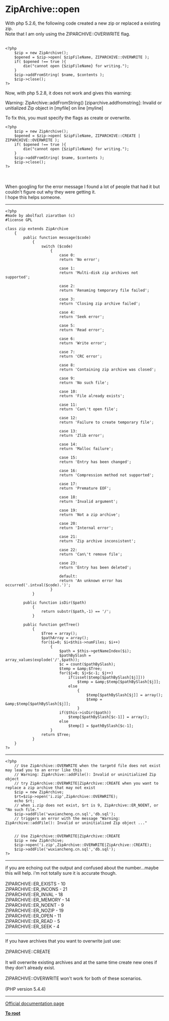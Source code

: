 # ZipArchive::open



With php 5.2.6, the following code created a new zip or replaced a existing zip.<br>Note that I am only using the ZIPARCHIVE::OVERWRITE flag.<br><br>

```
<?php
    $zip = new ZipArchive();
    $opened = $zip->open( $zipFileName, ZIPARCHIVE::OVERWRITE );
    if( $opened !== true ){
        die("cannot open {$zipFileName} for writing.");
    }
    $zip->addFromString( $name, $contents );
    $zip->close();
?>
```


Now, with php 5.2.8, it does not work and gives this warning:

Warning: ZipArchive::addFromString() [ziparchive.addfromstring]: Invalid or unitialized Zip object in [myfile] on line [myline]

To fix this, you must specify the flags as create or overwrite.



```
<?php
    $zip = new ZipArchive();
    $opened = $zip->open( $zipFileName, ZIPARCHIVE::CREATE | ZIPARCHIVE::OVERWRITE );
    if( $opened !== true ){
        die("cannot open {$zipFileName} for writing.");
    }
    $zip->addFromString( $name, $contents );
    $zip->close();
?>
```
<br><br>When googling for the error message I found a lot of people that had it but couldn&apos;t figure out why they were getting it.<br>I hope this helps someone.  

---



```
<?php
#made by abolfazl ziaratban (c)
#license GPL

class zip extends ZipArchive
    {
        public function message($code)
            {
                switch ($code)
                    {
                        case 0:
                        return 'No error';
                        
                        case 1:
                        return 'Multi-disk zip archives not supported';
                        
                        case 2:
                        return 'Renaming temporary file failed';
                        
                        case 3:
                        return 'Closing zip archive failed';
                        
                        case 4:
                        return 'Seek error';
                        
                        case 5:
                        return 'Read error';
                        
                        case 6:
                        return 'Write error';
                        
                        case 7:
                        return 'CRC error';
                        
                        case 8:
                        return 'Containing zip archive was closed';
                        
                        case 9:
                        return 'No such file';
                        
                        case 10:
                        return 'File already exists';
                        
                        case 11:
                        return 'Can\'t open file';
                        
                        case 12:
                        return 'Failure to create temporary file';
                        
                        case 13:
                        return 'Zlib error';
                        
                        case 14:
                        return 'Malloc failure';
                        
                        case 15:
                        return 'Entry has been changed';
                        
                        case 16:
                        return 'Compression method not supported';
                        
                        case 17:
                        return 'Premature EOF';
                        
                        case 18:
                        return 'Invalid argument';
                        
                        case 19:
                        return 'Not a zip archive';
                        
                        case 20:
                        return 'Internal error';
                        
                        case 21:
                        return 'Zip archive inconsistent';
                        
                        case 22:
                        return 'Can\'t remove file';
                        
                        case 23:
                        return 'Entry has been deleted';
                        
                        default:
                        return 'An unknown error has occurred('.intval($code).')';
                    }                
            }

        public function isDir($path)
            {
                return substr($path,-1) == '/';
            }

        public function getTree()
            {
                $Tree = array();
                $pathArray = array();
                for($i=0; $i<$this->numFiles; $i++)
                    {
                        $path = $this->getNameIndex($i);
                        $pathBySlash = array_values(explode('/',$path));
                        $c = count($pathBySlash);
                        $temp = &amp;$Tree;
                        for($j=0; $j<$c-1; $j++)
                            if(isset($temp[$pathBySlash[$j]]))
                                $temp = &amp;$temp[$pathBySlash[$j]];
                            else
                                {
                                    $temp[$pathBySlash[$j]] = array();
                                    $temp = &amp;$temp[$pathBySlash[$j]];
                                }
                        if($this->isDir($path))
                            $temp[$pathBySlash[$c-1]] = array();
                        else
                            $temp[] = $pathBySlash[$c-1];
                    }
                return $Tree;
            }
    }
?>
```
  

---



```
<?php
    // Use ZipArchive::OVERWRITE when the targetd file does not exist may lead you to an error like this
    // Warning: ZipArchive::addFile(): Invalid or uninitialized Zip object 
    // try ZipArchive::OVERWRITE|ZipArchive::CREATE when you want to replace a zip archive that may not exist
    $zip = new ZipArchive;
    $rt=$zip->open('i.zip',ZipArchive::OVERWRITE);
    echo $rt;
    // when i.zip does not exist, $rt is 9, ZipArchive::ER_NOENT, or "No such file."
    $zip->addFile('wuxiancheng.cn.sql','db.sql');
    // triggers an error with the message "Warning: ZipArchive::addFile(): Invalid or uninitialized Zip object ..."
    
    
    // Use ZipArchive::OVERWRITE|ZipArchive::CREATE
    $zip = new ZipArchive;
    $zip->open('i.zip',ZipArchive::OVERWRITE|ZipArchive::CREATE);    
    $zip->addFile('wuxiancheng.cn.sql','db.sql');    
?>
```
  

---

if you are echoing out the output and confused about the number...maybe this will help.  i&apos;m not totally sure it is accurate though.<br><br>ZIPARCHIVE::ER_EXISTS - 10<br>ZIPARCHIVE::ER_INCONS - 21<br>ZIPARCHIVE::ER_INVAL - 18<br>ZIPARCHIVE::ER_MEMORY - 14<br>ZIPARCHIVE::ER_NOENT - 9<br>ZIPARCHIVE::ER_NOZIP - 19<br>ZIPARCHIVE::ER_OPEN - 11<br>ZIPARCHIVE::ER_READ - 5<br>ZIPARCHIVE::ER_SEEK - 4  

---

If you have archives that you want to overwrite just use:<br><br>ZIPARCHIVE::CREATE<br><br>It will overwrite existing archives and at the same time create new ones if they don&apos;t already exist.<br><br>ZIPARCHIVE::OVERWRITE won&apos;t work for both of these scenarios.<br><br>(PHP version 5.4.4)  

---

[Official documentation page](https://www.php.net/manual/en/ziparchive.open.php)

**[To root](/README.md)**